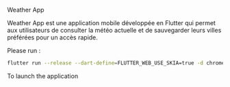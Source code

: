 Weather App

Weather App est une application mobile développée en Flutter qui permet aux utilisateurs de consulter la météo actuelle et de sauvegarder leurs villes préférées pour un accès rapide.

Please run : 
```bash
flutter run --release --dart-define=FLUTTER_WEB_USE_SKIA=true -d chrome -v
```
To launch the application 
